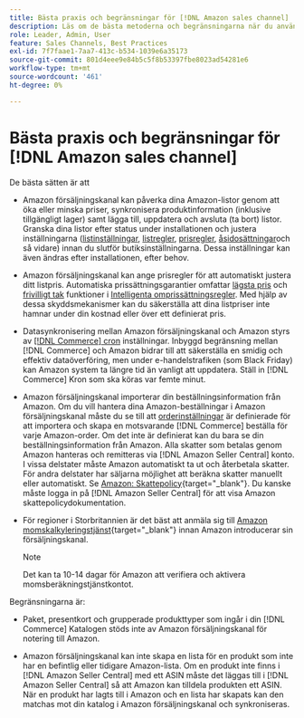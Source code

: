 ```yaml
---
title: Bästa praxis och begränsningar för [!DNL Amazon sales channel]
description: Läs om de bästa metoderna och begränsningarna när du använder Amazon försäljningskanal för Adobe Commerce och Magento Open Source.
role: Leader, Admin, User
feature: Sales Channels, Best Practices
exl-id: 7f7faae1-7aa7-413c-b534-1039e6a35173
source-git-commit: 801d4eee9e84b5c5f8b53397fbe8023ad54281e6
workflow-type: tm+mt
source-wordcount: '461'
ht-degree: 0%

---
```


# Bästa praxis och begränsningar för [!DNL Amazon sales channel]

De bästa sätten är att

- Amazon försäljningskanal kan påverka dina Amazon-listor genom att öka eller minska priser, synkronisera produktinformation (inklusive tillgängligt lager) samt lägga till, uppdatera och avsluta (ta bort) listor. Granska dina listor efter status under installationen och justera inställningarna ([listinställningar](./listing-settings.md), [listregler](./listing-rules.md), [prisregler](./pricing-products.md), [åsidosättningar](./overrides.md)och så vidare) innan du slutför butiksinställningarna. Dessa inställningar kan även ändras efter installationen, efter behov.

- Amazon försäljningskanal kan ange prisregler för att automatiskt justera ditt listpris. Automatiska prissättningsgarantier omfattar [lägsta pris](./floor-price.md) och [frivilligt tak](./optional-ceiling-price.md) funktioner i [Intelligenta omprissättningsregler](./intelligent-repricing-rules.md). Med hjälp av dessa skyddsmekanismer kan du säkerställa att dina listpriser inte hamnar under din kostnad eller över ett definierat pris.

- Datasynkronisering mellan Amazon försäljningskanal och Amazon styrs av [[!DNL Commerce] cron](https://experienceleague.adobe.com/docs/commerce-admin/systems/tools/cron.html) inställningar. Inbyggd begränsning mellan [!DNL Commerce] och Amazon bidrar till att säkerställa en smidig och effektiv dataöverföring, men under e-handelstrafiken (som Black Friday) kan Amazon system ta längre tid än vanligt att uppdatera. Ställ in [!DNL Commerce] Kron som ska köras var femte minut.

- Amazon försäljningskanal importerar din beställningsinformation från Amazon. Om du vill hantera dina Amazon-beställningar i Amazon försäljningskanal måste du se till att [orderinställningar](./order-settings.md) är definierade för att importera och skapa en motsvarande [!DNL Commerce] beställa för varje Amazon-order. Om det inte är definierat kan du bara se din beställningsinformation från Amazon. Alla skatter som betalas genom Amazon hanteras och remitteras via [!DNL Amazon Seller Central] konto. I vissa delstater måste Amazon automatiskt ta ut och återbetala skatter. För andra delstater har säljarna möjlighet att beräkna skatter manuellt eller automatiskt. Se [Amazon: Skattepolicy](https://sellercentral.amazon.com/gp/help/external/help.html?itemID=200405820&amp;language=en_US/){target="_blank"}. Du kanske måste logga in på [!DNL Amazon Seller Central] för att visa Amazon skattepolicydokumentation.

- För regioner i Storbritannien är det bäst att anmäla sig till [Amazon momskalkyleringstjänst](https://sell.amazon.co.uk/learn/vat-resources/){target="_blank"} innan Amazon introducerar sin försäljningskanal.

  >[!NOTE]
  >
  >Det kan ta 10-14 dagar för Amazon att verifiera och aktivera momsberäkningstjänstkontot.

Begränsningarna är:

- Paket, presentkort och grupperade produkttyper som ingår i din [!DNL Commerce] Katalogen stöds inte av Amazon försäljningskanal för notering till Amazon.

- Amazon försäljningskanal kan inte skapa en lista för en produkt som inte har en befintlig eller tidigare Amazon-lista. Om en produkt inte finns i [!DNL Amazon Seller Central] med ett ASIN måste det läggas till i [!DNL Amazon Seller Central] så att Amazon kan tilldela produkten ett ASIN. När en produkt har lagts till i Amazon och en lista har skapats kan den matchas mot din katalog i Amazon försäljningskanal och synkroniseras.
